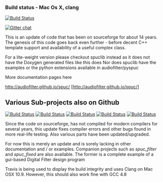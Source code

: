 ### Build status - Mac Os X, clang
[![Build Status](https://travis-ci.org/audiofilter/spuc.png)](https://travis-ci.org/audiofilter/spuc)

[![Gitter chat](https://badges.gitter.im/audiofilter/spuc.png)](https://gitter.im/audiofilter/spuc)

This is an update of code that has been on sourceforge for about 14 years. The genesis of this code goes back even further - before decent C++ template support and availability of a useful complex class.

For a lite-weight version please checkout spuclib instead as it does not have the Doxygen generated files like this does
Nor does spuclib have the examples or the python extensions available in audiofilter/pyspuc

More documentation pages here

http://audiofilter.github.io/spuc/
[http://audiofilter.github.io/spuc/]

## Various Sub-projects also on Github
[![Build Status](https://travis-ci.org/audiofilter/pyspuc.png)](https://travis-ci.org/audiofilter/pyspuc)
[![Build Status](https://travis-ci.org/audiofilter/spuclib.png)](https://travis-ci.org/audiofilter/spuclib)
[![Build Status](https://travis-ci.org/audiofilter/spuc_qpsk.png)](https://travis-ci.org/audiofilter/spuc_qpsk)
[![Build Status](https://travis-ci.org/audiofilter/spuc_fixed.png)](https://travis-ci.org/audiofilter/spuc_fixed)
[![Build Status](https://travis-ci.org/audiofilter/spuc_filter.png)](https://travis-ci.org/audiofilter/spuc_filter)




Since the code on sourceforge, has not compiled for modern compilers for several years, this update fixes compiler errors and other bugs found in more real-life testing. Also various parts have been updated/upgraded.

For now this is merely an update and is sorely lacking in other documentation and / or examples.
Companion projects such as *spuc_filter* and *spuc_fixed* are also available.
The former is a complete example of a gui-based Digital Filter design program

Travis is being used to display the build integrity and uses Clang on Mac OSX 10.9. However, this should also work fine with GCC 4.8

